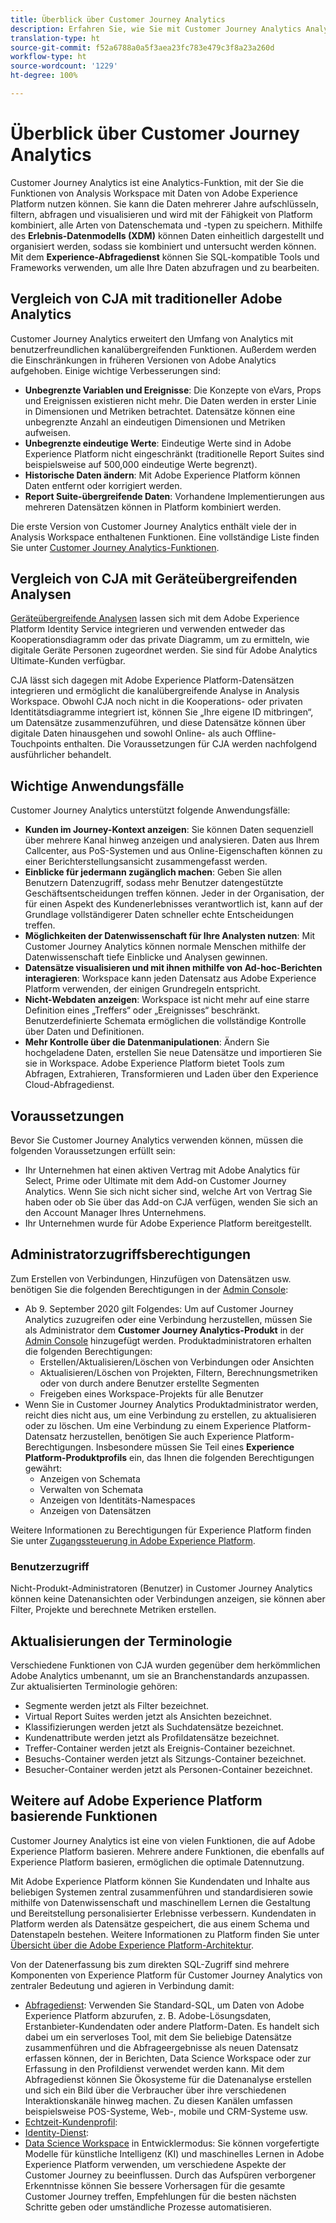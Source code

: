 ```yaml
---
title: Überblick über Customer Journey Analytics
description: Erfahren Sie, wie Sie mit Customer Journey Analytics Analysis Workspace mit Daten aus Experience Platform verwenden können.
translation-type: ht
source-git-commit: f52a6788a0a5f3aea23fc783e479c3f8a23a260d
workflow-type: ht
source-wordcount: '1229'
ht-degree: 100%

---
```



# Überblick über Customer Journey Analytics

Customer Journey Analytics ist eine Analytics-Funktion, mit der Sie die Funktionen von Analysis Workspace mit Daten von Adobe Experience Platform nutzen können. Sie kann die Daten mehrerer Jahre aufschlüsseln, filtern, abfragen und visualisieren und wird mit der Fähigkeit von Platform kombiniert, alle Arten von Datenschemata und -typen zu speichern. Mithilfe des **Erlebnis-Datenmodells (XDM)** können Daten einheitlich dargestellt und organisiert werden, sodass sie kombiniert und untersucht werden können. Mit dem **Experience-Abfragedienst** können Sie SQL-kompatible Tools und Frameworks verwenden, um alle Ihre Daten abzufragen und zu bearbeiten.

## Vergleich von CJA mit traditioneller Adobe Analytics

Customer Journey Analytics erweitert den Umfang von Analytics mit benutzerfreundlichen kanalübergreifenden Funktionen. Außerdem werden die Einschränkungen in früheren Versionen von Adobe Analytics aufgehoben. Einige wichtige Verbesserungen sind:

* **Unbegrenzte Variablen und Ereignisse**: Die Konzepte von eVars, Props und Ereignissen existieren nicht mehr. Die Daten werden in erster Linie in Dimensionen und Metriken betrachtet. Datensätze können eine unbegrenzte Anzahl an eindeutigen Dimensionen und Metriken aufweisen.
* **Unbegrenzte eindeutige Werte**: Eindeutige Werte sind in Adobe Experience Platform nicht eingeschränkt (traditionelle Report Suites sind beispielsweise auf 500,000 eindeutige Werte begrenzt).
* **Historische Daten ändern**: Mit Adobe Experience Platform können Daten entfernt oder korrigiert werden.
* **Report Suite-übergreifende Daten**: Vorhandene Implementierungen aus mehreren Datensätzen können in Platform kombiniert werden.

Die erste Version von Customer Journey Analytics enthält viele der in Analysis Workspace enthaltenen Funktionen. Eine vollständige Liste finden Sie unter [Customer Journey Analytics-Funktionen](cja-aa.md).

## Vergleich von CJA mit Geräteübergreifenden Analysen

[Geräteübergreifende Analysen](https://docs.adobe.com/content/help/de-DE/analytics/components/cda/cda-home.html) lassen sich mit dem Adobe Experience Platform Identity Service integrieren und verwenden entweder das Kooperationsdiagramm oder das private Diagramm, um zu ermitteln, wie digitale Geräte Personen zugeordnet werden. Sie sind für Adobe Analytics Ultimate-Kunden verfügbar.

CJA lässt sich dagegen mit Adobe Experience Platform-Datensätzen integrieren und ermöglicht die kanalübergreifende Analyse in Analysis Workspace. Obwohl CJA noch nicht in die Kooperations- oder privaten Identitätsdiagramme integriert ist, können Sie „Ihre eigene ID mitbringen“, um Datensätze zusammenzuführen, und diese Datensätze können über digitale Daten hinausgehen und sowohl Online- als auch Offline-Touchpoints enthalten. Die Voraussetzungen für CJA werden nachfolgend ausführlicher behandelt.

## Wichtige Anwendungsfälle

Customer Journey Analytics unterstützt folgende Anwendungsfälle:

* **Kunden im Journey-Kontext anzeigen**: Sie können Daten sequenziell über mehrere Kanal hinweg anzeigen und analysieren. Daten aus Ihrem Callcenter, aus PoS-Systemen und aus Online-Eigenschaften können zu einer Berichterstellungsansicht zusammengefasst werden.
* **Einblicke für jedermann zugänglich machen**: Geben Sie allen Benutzern Datenzugriff, sodass mehr Benutzer datengestützte Geschäftsentscheidungen treffen können. Jeder in der Organisation, der für einen Aspekt des Kundenerlebnisses verantwortlich ist, kann auf der Grundlage vollständigerer Daten schneller echte Entscheidungen treffen.
* **Möglichkeiten der Datenwissenschaft für Ihre Analysten nutzen**: Mit Customer Journey Analytics können normale Menschen mithilfe der Datenwissenschaft tiefe Einblicke und Analysen gewinnen.
* **Datensätze visualisieren und mit ihnen mithilfe von Ad-hoc-Berichten interagieren**: Workspace kann jeden Datensatz aus Adobe Experience Platform verwenden, der einigen Grundregeln entspricht.
* **Nicht-Webdaten anzeigen**: Workspace ist nicht mehr auf eine starre Definition eines „Treffers“ oder „Ereignisses“ beschränkt. Benutzerdefinierte Schemata ermöglichen die vollständige Kontrolle über Daten und Definitionen.
* **Mehr Kontrolle über die Datenmanipulationen**: Ändern Sie hochgeladene Daten, erstellen Sie neue Datensätze und importieren Sie sie in Workspace. Adobe Experience Platform bietet Tools zum Abfragen, Extrahieren, Transformieren und Laden über den Experience Cloud-Abfragedienst.

## Voraussetzungen

Bevor Sie Customer Journey Analytics verwenden können, müssen die folgenden Voraussetzungen erfüllt sein:

* Ihr Unternehmen hat einen aktiven Vertrag mit Adobe Analytics für Select, Prime oder Ultimate mit dem Add-on Customer Journey Analytics. Wenn Sie sich nicht sicher sind, welche Art von Vertrag Sie haben oder ob Sie über das Add-on CJA verfügen, wenden Sie sich an den Account Manager Ihres Unternehmens.
* Ihr Unternehmen wurde für Adobe Experience Platform bereitgestellt.

## Administratorzugriffsberechtigungen

Zum Erstellen von Verbindungen, Hinzufügen von Datensätzen usw. benötigen Sie die folgenden Berechtigungen in der [Admin Console](https://adminconsole.adobe.com/enterprise/):

* Ab 9. September 2020 gilt Folgendes: Um auf Customer Journey Analytics zuzugreifen oder eine Verbindung herzustellen, müssen Sie als Administrator dem **Customer Journey Analytics-Produkt** in der [Admin Console](https://adminconsole.adobe.com/enterprise/) hinzugefügt werden. Produktadministratoren erhalten die folgenden Berechtigungen:
   * Erstellen/Aktualisieren/Löschen von Verbindungen oder Ansichten
   * Aktualisieren/Löschen von Projekten, Filtern, Berechnungsmetriken oder von durch andere Benutzer erstellte Segmenten
   * Freigeben eines Workspace-Projekts für alle Benutzer
* Wenn Sie in Customer Journey Analytics Produktadministrator werden, reicht dies nicht aus, um eine Verbindung zu erstellen, zu aktualisieren oder zu löschen. Um eine Verbindung zu einem Experience Platform-Datensatz herzustellen, benötigen Sie auch Experience Platform-Berechtigungen. Insbesondere müssen Sie Teil eines **Experience Platform-Produktprofils** ein, das Ihnen die folgenden Berechtigungen gewährt:
   * Anzeigen von Schemata
   * Verwalten von Schemata
   * Anzeigen von Identitäts-Namespaces
   * Anzeigen von Datensätzen

Weitere Informationen zu Berechtigungen für Experience Platform finden Sie unter [Zugangssteuerung in Adobe Experience Platform](https://docs.adobe.com/content/help/de-DE/experience-platform/landing/home.translate.html#!api-specification/markdown/narrative/technical_overview/access-control/access-control-overview.md).

### Benutzerzugriff

Nicht-Produkt-Administratoren (Benutzer) in Customer Journey Analytics können keine Datenansichten oder Verbindungen anzeigen, sie können aber Filter, Projekte und berechnete Metriken erstellen.

## Aktualisierungen der Terminologie

Verschiedene Funktionen von CJA wurden gegenüber dem herkömmlichen Adobe Analytics umbenannt, um sie an Branchenstandards anzupassen. Zur aktualisierten Terminologie gehören:

* Segmente werden jetzt als Filter bezeichnet.
* Virtual Report Suites werden jetzt als Ansichten bezeichnet.
* Klassifizierungen werden jetzt als Suchdatensätze bezeichnet.
* Kundenattribute werden jetzt als Profildatensätze bezeichnet.
* Treffer-Container werden jetzt als Ereignis-Container bezeichnet.
* Besuchs-Container werden jetzt als Sitzungs-Container bezeichnet.
* Besucher-Container werden jetzt als Personen-Container bezeichnet.

## Weitere auf Adobe Experience Platform basierende Funktionen

Customer Journey Analytics ist eine von vielen Funktionen, die auf Adobe Experience Platform basieren. Mehrere andere Funktionen, die ebenfalls auf Experience Platform basieren, ermöglichen die optimale Datennutzung.

Mit Adobe Experience Platform können Sie Kundendaten und Inhalte aus beliebigen Systemen zentral zusammenführen und standardisieren sowie mithilfe von Datenwissenschaft und maschinellem Lernen die Gestaltung und Bereitstellung personalisierter Erlebnisse verbessern. Kundendaten in Platform werden als Datensätze gespeichert, die aus einem Schema und Datenstapeln bestehen. Weitere Informationen zu Platform finden Sie unter [Übersicht über die Adobe Experience Platform-Architektur](https://docs.adobe.com/content/help/de-DE/experience-platform/landing/home.translate.html).

Von der Datenerfassung bis zum direkten SQL-Zugriff sind mehrere Komponenten von Experience Platform für Customer Journey Analytics von zentraler Bedeutung und agieren in Verbindung damit:

* [Abfragedienst](https://docs.adobe.com/content/help/de-DE/experience-platform/query/home.translate.html): Verwenden Sie Standard-SQL, um Daten von Adobe Experience Platform abzurufen, z. B. Adobe-Lösungsdaten, Erstanbieter-Kundendaten oder andere Platform-Daten. Es handelt sich dabei um ein serverloses Tool, mit dem Sie beliebige Datensätze zusammenführen und die Abfrageergebnisse als neuen Datensatz erfassen können, der in Berichten, Data Science Workspace oder zur Erfassung in den Profildienst verwendet werden kann. Mit dem Abfragedienst können Sie Ökosysteme für die Datenanalyse erstellen und sich ein Bild über die Verbraucher über ihre verschiedenen Interaktionskanäle hinweg machen. Zu diesen Kanälen umfassen beispielsweise POS-Systeme, Web-, mobile und CRM-Systeme usw.
* [Echtzeit-Kundenprofil](https://docs.adobe.com/content/help/de-DE/experience-platform/landing/home.translate.html#!api-specification/markdown/narrative/technical_overview/unified_profile_architectural_overview/unified_profile_architectural_overview.md):
* [Identity-Dienst](https://docs.adobe.com/content/help/de-DE/experience-platform/landing/home.translate.html#!api-specification/markdown/narrative/technical_overview/identity_services_architectural_overview/identity_services_architectural_overview.md):
* [Data Science Workspace](https://docs.adobe.com/content/help/de-DE/experience-platform/data-science-workspace/home.translate.html) in Entwicklermodus: Sie können vorgefertigte Modelle für künstliche Intelligenz (KI) und maschinelles Lernen in Adobe Experience Platform verwenden, um verschiedene Aspekte der Customer Journey zu beeinflussen. Durch das Aufspüren verborgener Erkenntnisse können Sie bessere Vorhersagen für die gesamte Customer Journey treffen, Empfehlungen für die besten nächsten Schritte geben oder umständliche Prozesse automatisieren.
